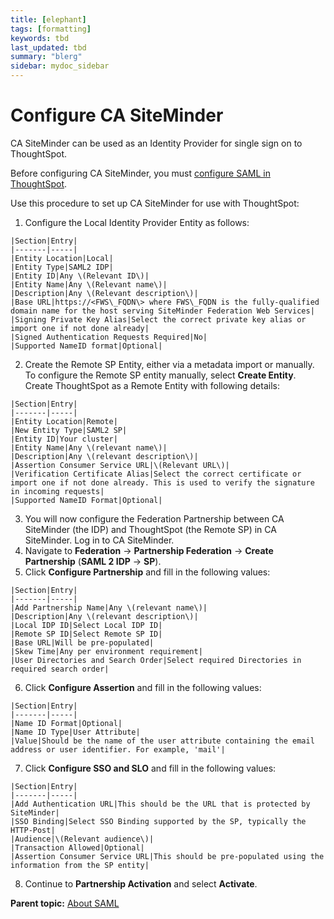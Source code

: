 ```yaml
---
title: [elephant]
tags: [formatting]
keywords: tbd
last_updated: tbd
summary: "blerg"
sidebar: mydoc_sidebar
---
```

# Configure CA SiteMinder

CA SiteMinder can be used as an Identity Provider for single sign on to ThoughtSpot.

Before configuring CA SiteMinder, you must [configure SAML in ThoughtSpot](ts_as_sp.html#).

Use this procedure to set up CA SiteMinder for use with ThoughtSpot:

1.   Configure the Local Identity Provider Entity as follows: 

    |Section|Entry|
    |-------|-----|
    |Entity Location|Local|
    |Entity Type|SAML2 IDP|
    |Entity ID|Any \(Relevant ID\)|
    |Entity Name|Any \(Relevant name\)|
    |Description|Any \(Relevant description\)|
    |Base URL|https://<FWS\_FQDN\> where FWS\_FQDN is the fully-qualified domain name for the host serving SiteMinder Federation Web Services|
    |Signing Private Key Alias|Select the correct private key alias or import one if not done already|
    |Signed Authentication Requests Required|No|
    |Supported NameID format|Optional|

2.   Create the Remote SP Entity, either via a metadata import or manually. To configure the Remote SP entity manually, select **Create Entity**. Create ThoughtSpot as a Remote Entity with following details:

    |Section|Entry|
    |-------|-----|
    |Entity Location|Remote|
    |New Entity Type|SAML2 SP|
    |Entity ID|Your cluster|
    |Entity Name|Any \(relevant name\)|
    |Description|Any \(relevant description\)|
    |Assertion Consumer Service URL|\(Relevant URL\)|
    |Verification Certificate Alias|Select the correct certificate or import one if not done already. This is used to verify the signature in incoming requests|
    |Supported NameID Format|Optional|

3.   You will now configure the Federation Partnership between CA SiteMinder \(the IDP\) and ThoughtSpot \(the Remote SP\) in CA SiteMinder. Log in to CA SiteMinder. 
4.   Navigate to **Federation** -\> **Partnership Federation** -\> **Create Partnership** \(**SAML 2 IDP** -\> **SP**\). 
5.   Click **Configure Partnership** and fill in the following values: 

    |Section|Entry|
    |-------|-----|
    |Add Partnership Name|Any \(relevant name\)|
    |Description|Any \(relevant description\)|
    |Local IDP ID|Select Local IDP ID|
    |Remote SP ID|Select Remote SP ID|
    |Base URL|Will be pre-populated|
    |Skew Time|Any per environment requirement|
    |User Directories and Search Order|Select required Directories in required search order|

6.   Click **Configure Assertion** and fill in the following values: 

    |Section|Entry|
    |-------|-----|
    |Name ID Format|Optional|
    |Name ID Type|User Attribute|
    |Value|Should be the name of the user attribute containing the email address or user identifier. For example, 'mail'|

7.   Click **Configure SSO and SLO** and fill in the following values: 

    |Section|Entry|
    |-------|-----|
    |Add Authentication URL|This should be the URL that is protected by SiteMinder|
    |SSO Binding|Select SSO Binding supported by the SP, typically the HTTP-Post|
    |Audience|\(Relevant audience\)|
    |Transaction Allowed|Optional|
    |Assertion Consumer Service URL|This should be pre-populated using the information from the SP entity|

8.   Continue to **Partnership Activation** and select **Activate**. 

**Parent topic:** [About SAML](../../application_integration/SAML/about_SAML_integrations.html)

